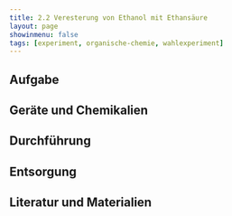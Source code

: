 ```yaml
---
title: 2.2 Veresterung von Ethanol mit Ethansäure
layout: page
showinmenu: false
tags: [experiment, organische-chemie, wahlexperiment]
---
```


## Aufgabe

## Geräte und Chemikalien

## Durchführung

## Entsorgung

## Literatur und Materialien
